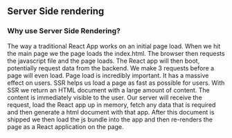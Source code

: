 ## Server Side rendering

### Why use Server Side Rendering?

The way a traditional React App works on an initial page load. When we hit the main page we the page loads the index.html. The browser then requests the javascript file and the page loads. The React app will then boot, potentially request data from the backend. We make 3 requests before a page will even load. 
Page load is incredibly important. It has a massive effect on users. SSR helps us load a page as fast as possible for users.
With SSR we return an HTML document with a large amount of content. The content is immediately visible to the user.
Our server will receive the request, load the React app up in memory, fetch any data that is required and then generate a html document with that app. After this document is shipped we then load the js bundle into the app and then re-renders the page as a React application on the page.
